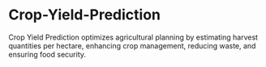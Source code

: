 # Crop-Yield-Prediction
Crop Yield Prediction optimizes agricultural planning by estimating harvest quantities per hectare, enhancing crop management, reducing waste, and ensuring food security.
